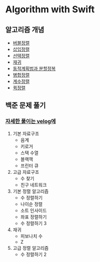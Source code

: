 # Algorithm with Swift

## 알고리즘 개념

- [버블정렬](https://velog.io/@yc1303/%EC%95%8C%EA%B3%A0%EB%A6%AC%EC%A6%98-%EB%B2%84%EB%B8%94%EC%A0%95%EB%A0%AC)
- [삽입정렬](https://velog.io/@yc1303/%EC%95%8C%EA%B3%A0%EB%A6%AC%EC%A6%98-%EC%82%BD%EC%9E%85%EC%A0%95%EB%A0%AC)
- [선택정렬](https://velog.io/@yc1303/%EC%95%8C%EA%B3%A0%EB%A6%AC%EC%A6%98-%EC%84%A0%ED%83%9D%EC%A0%95%EB%A0%AC)
- [재귀](https://velog.io/@yc1303/%EC%95%8C%EA%B3%A0%EB%A6%AC%EC%A6%98-%EC%9E%AC%EA%B7%80)
- [동적계획법과 분할정복](https://velog.io/@yc1303/%EC%95%8C%EA%B3%A0%EB%A6%AC%EC%A6%98-%EB%8F%99%EC%A0%81%EA%B3%84%ED%9A%8D%EB%B2%95%EA%B3%BC-%EB%B6%84%ED%95%A0%EC%A0%95%EB%B3%B5)
- [병합정렬](https://velog.io/@yc1303/%EC%95%8C%EA%B3%A0%EB%A6%AC%EC%A6%98-%EB%B3%91%ED%95%A9%EC%A0%95%EB%A0%AC)
- [계수정렬](https://velog.io/@yc1303/%EC%95%8C%EA%B3%A0%EB%A6%AC%EC%A6%98-%EA%B3%84%EC%88%98%EC%A0%95%EB%A0%AC)
- [퀵정렬](https://velog.io/@yc1303/%EC%95%8C%EA%B3%A0%EB%A6%AC%EC%A6%98-%ED%80%B5-%EC%A0%95%EB%A0%AC)

## 백준 문제 풀기 

### [자세한 풀이는 velog에](https://velog.io/@yc1303?tag=%EB%B0%B1%EC%A4%80) 

1. 기본 자료구조
    - 음계
    - 키로거
    - 스택 수열
    - 블랙잭
    - 프린터 큐
2. 고급 자료구조
    - 수 찾기
    - 친구 네트워크
3. 기본 정렬 알고리즘
    - 수 정렬하기
    - 나이순 정렬
    - 소트 인사이드
    - 좌표 정렬하기
    - 수 정렬하기 3
4. 재귀
    - 피보나치 수
    - Z
5. 고급 정렬 알고리즘
    - 수 정렬하기 2
